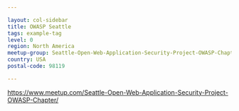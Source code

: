 ```yaml
---

layout: col-sidebar
title: OWASP Seattle
tags: example-tag
level: 0
region: North America
meetup-group: Seattle-Open-Web-Application-Security-Project-OWASP-Chapter
country: USA
postal-code: 98119

---
```


https://www.meetup.com/Seattle-Open-Web-Application-Security-Project-OWASP-Chapter/
